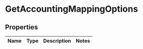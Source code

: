 # GetAccountingMappingOptions

## Properties
Name | Type | Description | Notes
------------ | ------------- | ------------- | -------------
